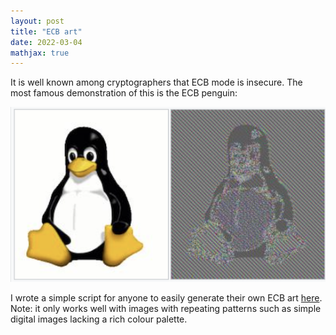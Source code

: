 ```yaml
---
layout: post
title: "ECB art"
date: 2022-03-04
mathjax: true
---
```



It is well known among cryptographers that ECB mode is insecure. The most famous demonstration of this is the ECB penguin:

![ecb_penguin](/assets/ecb_penguin.png)


I wrote a simple script for anyone to easily generate their own ECB art [here](https://github.com/ldgarratt/ecb_art). Note: it only works well with images with repeating patterns such as simple digital images lacking a rich colour palette.
